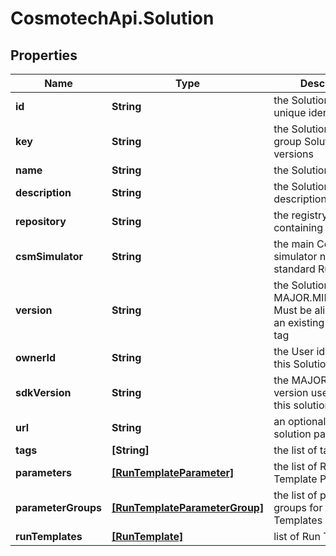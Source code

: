 # CosmotechApi.Solution

## Properties

Name | Type | Description | Notes
------------ | ------------- | ------------- | -------------
**id** | **String** | the Solution version unique identifier | [optional] [readonly] 
**key** | **String** | the Solution key which group Solution versions | 
**name** | **String** | the Solution name | 
**description** | **String** | the Solution description | [optional] 
**repository** | **String** | the registry repository containing the image | 
**csmSimulator** | **String** | the main Cosmo Tech simulator name used in standard Run Template | [optional] 
**version** | **String** | the Solution version MAJOR.MINOR.PATCH. Must be aligned with an existing repository tag | 
**ownerId** | **String** | the User id which own this Solution | [optional] [readonly] 
**sdkVersion** | **String** | the MAJOR.MINOR version used to build this solution | [optional] 
**url** | **String** | an optional URL link to solution page | [optional] 
**tags** | **[String]** | the list of tags | [optional] 
**parameters** | [**[RunTemplateParameter]**](RunTemplateParameter.md) | the list of Run Template Parameters | [optional] 
**parameterGroups** | [**[RunTemplateParameterGroup]**](RunTemplateParameterGroup.md) | the list of parameters groups for the Run Templates | [optional] 
**runTemplates** | [**[RunTemplate]**](RunTemplate.md) | list of Run Template | 


